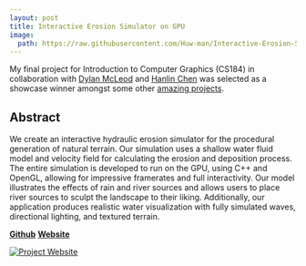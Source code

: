```yaml
---
layout: post
title: Interactive Erosion Simulator on GPU
image: 
  path: https://raw.githubusercontent.com/Huw-man/Interactive-Erosion-Simulator-on-GPU/master/docs/images/water_flow.png
---
```


My final project for Introduction to Computer Graphics (CS184) in collaboration with [Dylan McLeod](https://github.com/dylan-mcleod) and [Hanlin Chen](https://github.com/hanlic1) was selected as a showcase winner amongst some other [amazing projects](https://cs184.eecs.berkeley.edu/sp20/article/39/final-project-showcase).

## Abstract
We create an interactive hydraulic erosion simulator for the procedural generation of natural terrain. Our simulation uses a shallow water fluid model and velocity field for calculating the erosion and deposition process. The entire simulation is developed to run on the GPU, using C++ and OpenGL, allowing for impressive framerates and full interactivity. Our model illustrates the effects of rain and river sources and allows users to place river sources to sculpt the landscape to their liking. Additionally, our application produces realistic water visualization with fully simulated waves, directional lighting, and textured terrain.

[**Github**](https://github.com/Huw-man/Interactive-Erosion-Simulator-on-GPU)
[**Website**](https://huw-man.github.io/Interactive-Erosion-Simulator-on-GPU/)

[![Project Website](https://raw.githubusercontent.com/Huw-man/Interactive-Erosion-Simulator-on-GPU/master/docs/images/2020-05-12%20(23).png)](https://huw-man.github.io/Interactive-Erosion-Simulator-on-GPU/)

